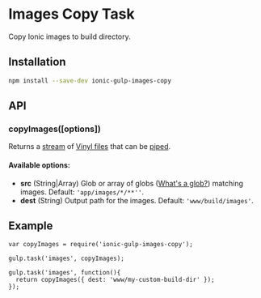 # Images Copy Task
Copy Ionic images to build directory.

## Installation

```bash
npm install --save-dev ionic-gulp-images-copy
```

## API

### copyImages([options])

Returns a [stream](http://nodejs.org/api/stream.html) of [Vinyl files](https://github.com/wearefractal/vinyl-fs)
that can be [piped](http://nodejs.org/api/stream.html#stream_readable_pipe_destination_options).

#### Available options:
- **src** (String|Array) Glob or array of globs ([What's a glob?](https://github.com/isaacs/node-glob#glob-primer)) matching images. Default: `'app/images/*/**''`.
- **dest** (String) Output path for the images. Default: `'www/build/images'`.

## Example

```
var copyImages = require('ionic-gulp-images-copy');

gulp.task('images', copyImages);

gulp.task('images', function(){
  return copyImages({ dest: 'www/my-custom-build-dir' });
});
```
